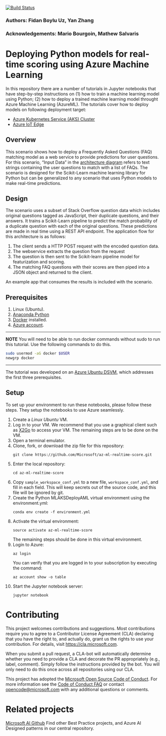 [![Build Status](https://dev.azure.com/AZGlobal/Azure%20Global%20CAT%20Engineering/_apis/build/status/AGCE%20AI/Happy%20Path%20Builds/AI%20ML%20RTS?branchName=master)](https://dev.azure.com/AZGlobal/Azure%20Global%20CAT%20Engineering/_build/latest?definitionId=118&branchName=master)
### Authors: Fidan Boylu Uz, Yan Zhang
### Acknowledgements: Mario Bourgoin, Mathew Salvaris

# Deploying Python models for real-time scoring using Azure Machine Learning

In this repository there are a number of tutorials in Jupyter notebooks that have step-by-step instructions on (1) how to train a machine learning model using Python; (2) how to deploy a trained machine learning model throught Azure Machine Learning (AzureML). The tutorials cover how to deploy models on following deployment target:

- [Azure Kubernetes Service (AKS) Cluster](notebooks/aks)
- [Azure IoT Edge](notebooks/iotedge)

## Overview
This scenario shows how to deploy a Frequently Asked Questions (FAQ) matching model as a web service to provide predictions for user questions. For this scenario, “Input Data” in the [architecture diagram](https://docs.microsoft.com/en-us/azure/architecture/reference-architectures/ai/realtime-scoring-python) refers to text strings containing the user questions to match with a list of FAQs. The scenario is designed for the Scikit-Learn machine learning library for Python but can be generalized to any scenario that uses Python models to make real-time predictions.

## Design
<!-- ![alt text](Design.png "Design") -->
The scenario uses a subset of Stack Overflow question data which includes original questions tagged as JavaScript, their duplicate questions, and their answers. It trains a Scikit-Learn pipeline to predict the match probability of a duplicate question with each of the original questions. These predictions are made in real time using a REST API endpoint.
The application flow for this architecture is as follows:
1.	The client sends a HTTP POST request with the encoded question data.
2.	The  webservice extracts the question from the request
3.	The question is then sent to the Scikit-learn pipeline model for featurization and scoring. 
4.	The matching FAQ questions with their scores are then piped into a JSON object and returned to the client.

An example app that consumes the results is included with the scenario.

## Prerequisites
1. Linux (Ubuntu).
1. [Anaconda Python](https://www.anaconda.com/download)
1. [Docker](https://docs.docker.com/v17.12/install/linux/docker-ee/ubuntu) installed.
1. [Azure account](https://azure.microsoft.com).

---
**NOTE**
You will need to be able to run docker commands without sudo to run this tutorial. Use the following commands to do this.

```bash
sudo usermod -aG docker $USER
newgrp docker
``` 
---

The tutorial was developed on an [Azure Ubuntu
DSVM](https://docs.microsoft.com/en-us/azure/machine-learning/data-science-virtual-machine/dsvm-ubuntu-intro),
which addresses the first three prerequisites.

## Setup

To set up your environment to run these notebooks, please follow these steps.  They setup the notebooks to use Azure seamlessly.

1. Create a _Linux_ _Ubuntu_ VM.
1. Log in to your VM.  We recommend that you use a graphical client
   such as
   [X2Go](https://docs.microsoft.com/en-us/azure/machine-learning/data-science-virtual-machine/dsvm-ubuntu-intro#x2go)
   to access your VM.  The remaining steps are to be done on the VM.
1. Open a terminal emulator.
1. Clone, fork, or download the zip file for this repository:
   ```
   git clone https://github.com/Microsoft/az-ml-realtime-score.git
   ```
1. Enter the local repository:
   ```
   cd az-ml-realtime-score
   ```
1. Copy `sample_workspace_conf.yml` to a new file, `workspace_conf.yml`, and fill in each field. This will keep secrets out of the source code, and this file will be ignored by git.
1. Create the Python MLAKSDeployAML virtual environment using the environment.yml:
   ```
   conda env create -f environment.yml
   ```
1. Activate the virtual environment:
   ```
   source activate az-ml-realtime-score
   ```
   The remaining steps should be done in this virtual environment.
1. Login to Azure:
   ```
   az login
   ```
   You can verify that you are logged in to your subscription by executing
   the command:
   ```
   az account show -o table
   ```
1. Start the Jupyter notebook server:
   ```
   jupyter notebook
   ```

# Contributing
This project welcomes contributions and suggestions.  Most contributions require you to agree to a
Contributor License Agreement (CLA) declaring that you have the right to, and actually do, grant us
the rights to use your contribution. For details, visit https://cla.microsoft.com.

When you submit a pull request, a CLA-bot will automatically determine whether you need to provide
a CLA and decorate the PR appropriately (e.g., label, comment). Simply follow the instructions
provided by the bot. You will only need to do this once across all repositories using our CLA.

This project has adopted the [Microsoft Open Source Code of Conduct](https://opensource.microsoft.com/codeofconduct/).
For more information see the [Code of Conduct FAQ](https://opensource.microsoft.com/codeofconduct/faq/) or
contact [opencode@microsoft.com](mailto:opencode@microsoft.com) with any additional questions or comments.


# Related projects

[Microsoft AI Github](https://github.com/microsoft/ai) Find other Best Practice projects, and Azure AI Designed patterns in our central repository. 
